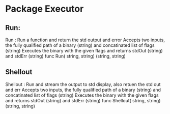 # Package Executor

## Run:
Run : Run a function and return the std output and error
Accepts two inputs, the fully qualified path of a binary (string) and concatinated list of flags (string)
Executes the binary with the given flags and
returns stdOut (string) and stdErr (string)
func Run( string,  string) (string, string)

## Shellout
Shellout : Run and stream the output to std display, also retuen the std out and err
Accepts two inputs, the fully qualified path of a binary (string) and concatinated list of flags (string)
Executes the binary with the given flags and
returns stdOut (string) and stdErr (string)
func Shellout( string,  string) (string, string)
